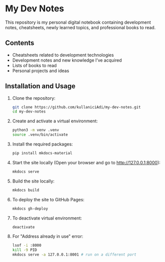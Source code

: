 # My Dev Notes

This repository is my personal digital notebook containing development notes, cheatsheets, newly learned topics, and
professional books to read.

## Contents

- Cheatsheets related to development technologies
- Development notes and new knowledge I’ve acquired
- Lists of books to read
- Personal projects and ideas

## Installation and Usage

1. Clone the repository:
   ```bash
   git clone https://github.com/kullaniciAdi/my-dev-notes.git
   cd my-dev-notes
   ```

2. Create and activate a virtual environment:
   ```bash
   python3 -m venv .venv
   source .venv/bin/activate
    ```

3. Install the required packages:
   ```bash
   pip install mkdocs-material
   ```

4. Start the site locally (Open your browser and go to http://127.0.0.1:8000):
   ```bash
   mkdocs serve
   ```

5. Build the site locally:
   ```bash
   mkdocs build
   ```

6. To deploy the site to GitHub Pages:
   ```bash
   mkdocs gh-deploy
   ```

7. To deactivate virtual environment:
   ```bash
   deactivate
   ```

8. For "Address already in use" error:
   ```bash
   lsof -i :8000
   kill -9 PID
   mkdocs serve -a 127.0.0.1:8001 # run on a different port
   ```